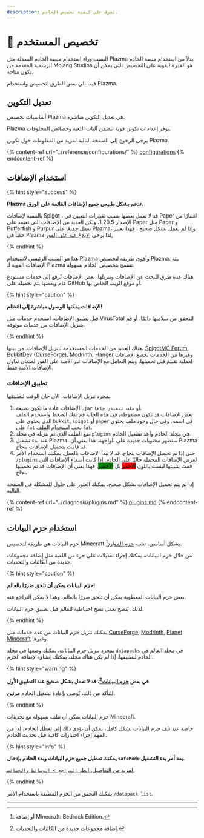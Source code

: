 ```yaml
---
description: تعرف على كيفية تخصيص الخادم.
---
```


# 🎨 تخصيص المستخدم

السبب وراء استخدام منصة الخادم المعدلة مثل Plazma بدلاً من استخدام منصة الخادم الرسمية المقدمة من Mojang Studios هو القدرة القوية على التخصيص التي يمكن أن تكون متاحة.

فيما يلي بعض الطرق لتخصيص واستخدام Plazma.

## تعديل التكوين <a href="#id-1" id="id-1"></a>

أساسيات تخصيص Plazma هي تعديل التكوين مباشرة.

Plazma يوفر إعدادات تكوين قوية تتضمن آليات اللعبة وخصائص المخلوقات.

يرجى الرجوع إلى الصفحة التالية لمزيد من المعلومات حول تكوين Plazma.

{% content-ref url="../reference/configurations/" %}
[configurations](../reference/configurations/)
{% endcontent-ref %}

## استخدام الإضافات <a href="#id-2" id="id-2"></a>

{% hint style="success" %}

**Plazma تدعم بشكل طبيعي جميع الإضافات القائمة على الورق.**

بالنسبة لإضافات Spigot ، قد لا تعمل بعضها بسبب تغييرات التعيين في Paper اعتبارًا من الإصدار 1.20.5،
ولكن العديد من الإضافات التي تعتمد على Paper مثل Paper و Pufferfish و Purpur تعمل جميعًا على Plazma،
وإذا لم تعمل بشكل صحيح ، فهذا يعتبر خطأ في Plazma لذا يرجى [الإبلاغ عنه على الفور.](../diagnosis/plugins.md)

{% endhint %}

هذا هو السبب الرئيسي لاستخدام Plazma وأقوى طريقة لتخصيص Plazma.
بيئة الإضافات القوية لـ Plazma تسمح بتخصيص الخادم بسهولة.

هناك عدة طرق للبحث عن الإضافات وتنزيلها. بعض الإضافات
تُرفع إلى خدمات مستودع عام وبعضها يتم تحميله على GitHub أو موقع الويب الخاص بها.

{% hint style="caution" %}

**الإضافات يمكنها الوصول مباشرة إلى النظام!**

قبل تطبيق الإضافات، استخدم خدمات مثل VirusTotal للتحقق من سلامتها دائمًا، أو
قم بتنزيل الإضافات من خدمات موثوقة.

{% endhint %}

هناك العديد من الخدمات المستخدمة لتنزيل الإضافات. من بينها، [SpigotMC Forum](https://www.spigotmc.org/resources/), [BukkitDev (CurseForge)](https://dev.bukkit.org/bukkit-plugins), [Modrinth](https://modrinth.com/plugins), [Hanger](https://hangar.papermc.io/) وغيرها من الخدمات تخضع الإضافات لعملية تقييم قبل تحميلها، ويتم التعامل مع الإضافات غير الآمنة على الفور لضمان تداول الإضافات الآمنة فقط.

### تطبيق الإضافات <a href="#id-2.1" id="id-2.1"></a>

بمجرد تنزيل الإضافات، الآن حان الوقت لتطبيقها.

1. الإضافات عادة ما تكون بصيغة `.jar` أو `ملف تنفيذي جافا`.\
   بعض الإضافات قد تكون مضغوطة، في هذه الحالة
   قم بفك الضغط واستخدم الملف الذي يحتوي على `bukkit`, `spigot` أو `paper` في اسمه،
   وفي حال وجود ملف يحتوي على `fat` يجب استخدام الملف `fat`.
2. ضع الملف الذي تم تنزيله في مجلد `plugins` في مجلد الخادم وأعد تشغيل الخادم.
3. عند بدء تشغيل Plazma، ستظهر محتويات جديدة على الواجهة.
   هذا يعني أن Plazma قد قامت بتحميل الإضافات بنجاح.
4. حتى إذا تم تحميل الإضافات بنجاح، قد لا تبدأ الإضافات بالعمل.
   يمكنك استخدام الأمر `/plugins` لعرض الإضافات المحملة حاليًا على الخادم.
   إذا كانت أسماء الإضافات التي قمت بتثبيتها ليست باللون <mark style="background-color:red;">الأحمر</mark>
   بل <mark style="background-color:green;">الأخضر</mark>، فهذا يعني أن الإضافات قد تم تحميلها بنجاح.

إذا لم يتم تحميل الإضافات بشكل صحيح، يمكنك العثور على حلول للمشكلة في الصفحة التالية.

{% content-ref url="../diagnosis/plugins.md" %}
[plugins.md](../diagnosis/plugins.md)
{% endcontent-ref %}

## استخدام حزم البيانات <a href="#id-3" id="id-3"></a>

حزم البيانات هي طريقة لتخصيص Minecraft بشكل أساسي،
تشبه [حزم الموارد](#user-content-fn-1)[^1].

من خلال حزم البيانات، يمكنك إجراء تعديلات على جزء من اللعبة مثل إضافة مجموعات جديدة من الكائنات والتحديات.

{% hint style="caution" %}

**حزم البيانات يمكن أن تلحق ضررًا بالعالم!**

بعض حزم البيانات المعطوبة يمكن أن تلحق ضررًا بالعالم، وهذا لا يمكن التراجع عنه.

لذلك، يُنصح بعمل نسخ احتياطية للعالم قبل تطبيق حزم البيانات.

{% endhint %}

يمكنك تنزيل حزم البيانات من عدة خدمات مثل [CurseForge](https://www.curseforge.com/minecraft/search?page=1\&pageSize=50\&sortBy=relevancy\&class=data-packs), [Modrinth](https://modrinth.com/datapacks), [Planet Minecraft](https://www.planetminecraft.com/data-packs/) وغيرها.

بمجرد تنزيل حزم البيانات، يمكنك وضعها في مجلد `datapacks` في مجلد العالم في الخادم لتطبيقها.
إذا لم يكن هناك مجلد، يمكنك إنشاؤه لإضافة الحزم.

{% hint style="warning" %}

**في بعض [حزم البيانات](#user-content-fn-2)[^2]، قد لا تعمل بشكل صحيح عند التطبيق الأول.**

للتأكد من ذلك، يُوصى بإعادة تشغيل الخادم **مرتين**.

{% endhint %}

حزم البيانات يمكن أن تتلف بسهولة مع تحديثات Minecraft.

خاصة عند تلف حزم البيانات بشكل كامل، يمكن أن يؤدي ذلك إلى تعطل الخادم،
لذا من المهم إجراء اختبارات كافية قبل تحديث الخادم.

{% hint style="info" %}

**يمكنك تعطيل جميع حزم البيانات وبدء الخادم بإدخال `safeMode` بعد أمر بدء التشغيل.**

[لمزيد من التفاصيل، انظر `المراجع > الوسائط والخصائص`.](../reference/arguments.md)

{% endhint %}

يمكنك التحقق من الحزم المطبقة باستخدام الأمر `/datapack list`.

***

[^1]: أو إضافة Minecraft: Bedrock Edition.

[^2]: إضافة مجموعات جديدة من الكائنات والتحديات.
